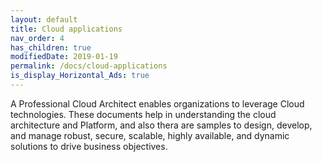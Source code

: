 ```yaml
---
layout: default
title: Cloud applications
nav_order: 4
has_children: true
modifiedDate: 2019-01-19
permalink: /docs/cloud-applications
is_display_Horizontal_Ads: true
---
```

A Professional Cloud Architect enables organizations to leverage Cloud technologies. These documents help in understanding the cloud architecture and Platform, and also thera are samples to design, develop, and manage robust, secure, scalable, highly available, and dynamic solutions to drive business objectives.
